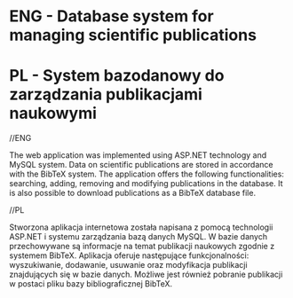 # ENG - Database system for managing scientific publications 
# PL - System bazodanowy do zarządzania publikacjami naukowymi
//ENG

  The web application was implemented using ASP.NET technology and MySQL system. Data on scientific publications are stored in accordance with the BibTeX system. The application offers the following functionalities: searching, adding, removing and modifying publications in the database. It is also possible to download publications as a BibTeX database file.

//PL

  Stworzona aplikacja internetowa została napisana z pomocą technologii ASP.NET i systemu zarządzania bazą danych MySQL. W bazie danych przechowywane są informacje na temat publikacji naukowych zgodnie z systemem BibTeX. Aplikacja oferuje następujące funkcjonalności: wyszukiwanie, dodawanie, usuwanie oraz modyfikacja publikacji znajdujących się w bazie danych. Możliwe jest również pobranie publikacji w postaci pliku bazy bibliograficznej BibTeX.
